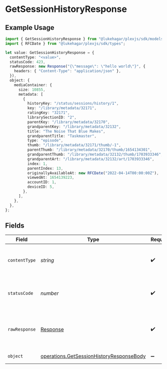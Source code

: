 # GetSessionHistoryResponse

## Example Usage

```typescript
import { GetSessionHistoryResponse } from "@lukehagar/plexjs/sdk/models/operations";
import { RFCDate } from "@lukehagar/plexjs/sdk/types";

let value: GetSessionHistoryResponse = {
  contentType: "<value>",
  statusCode: 423,
  rawResponse: new Response("{\"message\": \"hello world\"}", {
    headers: { "Content-Type": "application/json" },
  }),
  object: {
    mediaContainer: {
      size: 10855,
      metadata: [
        {
          historyKey: "/status/sessions/history/1",
          key: "/library/metadata/32171",
          ratingKey: "32171",
          librarySectionID: "2",
          parentKey: "/library/metadata/32170",
          grandparentKey: "/library/metadata/32132",
          title: "The Noise That Blue Makes",
          grandparentTitle: "Taskmaster",
          type: "episode",
          thumb: "/library/metadata/32171/thumb/-1",
          parentThumb: "/library/metadata/32170/thumb/1654134301",
          grandparentThumb: "/library/metadata/32132/thumb/1703933346",
          grandparentArt: "/library/metadata/32132/art/1703933346",
          index: 1,
          parentIndex: 13,
          originallyAvailableAt: new RFCDate("2022-04-14T00:00:00Z"),
          viewedAt: 1654139223,
          accountID: 1,
          deviceID: 5,
        },
      ],
    },
  },
};
```

## Fields

| Field                                                                                                       | Type                                                                                                        | Required                                                                                                    | Description                                                                                                 |
| ----------------------------------------------------------------------------------------------------------- | ----------------------------------------------------------------------------------------------------------- | ----------------------------------------------------------------------------------------------------------- | ----------------------------------------------------------------------------------------------------------- |
| `contentType`                                                                                               | *string*                                                                                                    | :heavy_check_mark:                                                                                          | HTTP response content type for this operation                                                               |
| `statusCode`                                                                                                | *number*                                                                                                    | :heavy_check_mark:                                                                                          | HTTP response status code for this operation                                                                |
| `rawResponse`                                                                                               | [Response](https://developer.mozilla.org/en-US/docs/Web/API/Response)                                       | :heavy_check_mark:                                                                                          | Raw HTTP response; suitable for custom response parsing                                                     |
| `object`                                                                                                    | [operations.GetSessionHistoryResponseBody](../../../sdk/models/operations/getsessionhistoryresponsebody.md) | :heavy_minus_sign:                                                                                          | List of Plex Sessions                                                                                       |